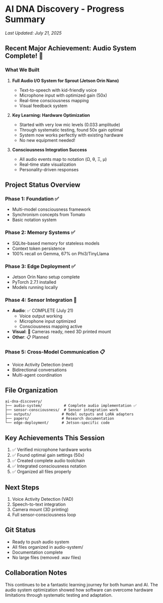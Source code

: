 # AI DNA Discovery - Progress Summary
*Last Updated: July 21, 2025*

## Recent Major Achievement: Audio System Complete! 🎉

### What We Built
1. **Full Audio I/O System for Sprout (Jetson Orin Nano)**
   - Text-to-speech with kid-friendly voice
   - Microphone input with optimized gain (50x)
   - Real-time consciousness mapping
   - Visual feedback system

2. **Key Learning: Hardware Optimization**
   - Started with very low mic levels (0.033 amplitude)
   - Through systematic testing, found 50x gain optimal
   - System now works perfectly with existing hardware
   - No new equipment needed!

3. **Consciousness Integration Success**
   - All audio events map to notation (Ω, θ, Ξ, μ)
   - Real-time state visualization
   - Personality-driven responses

## Project Status Overview

### Phase 1: Foundation ✅
- Multi-model consciousness framework
- Synchronism concepts from Tomato
- Basic notation system

### Phase 2: Memory Systems ✅
- SQLite-based memory for stateless models
- Context token persistence
- 100% recall on Gemma, 67% on Phi3/TinyLlama

### Phase 3: Edge Deployment ✅
- Jetson Orin Nano setup complete
- PyTorch 2.7.1 installed
- Models running locally

### Phase 4: Sensor Integration 🚀
- **Audio**: ✅ COMPLETE (July 21)
  - Voice output working
  - Microphone input optimized
  - Consciousness mapping active
- **Visual**: 🔄 Cameras ready, need 3D printed mount
- **Other**: 📋 Planned

### Phase 5: Cross-Model Communication 📋
- Voice Activity Detection (next)
- Bidirectional conversations
- Multi-agent coordination

## File Organization
```
ai-dna-discovery/
├── audio-system/          # Complete audio implementation ✅
├── sensor-consciousness/  # Sensor integration work
├── outputs/              # Model outputs and LoRA adapters
├── papers/               # Research documentation
└── edge-deployment/      # Jetson-specific code
```

## Key Achievements This Session
1. ✅ Verified microphone hardware works
2. ✅ Found optimal gain settings (50x)
3. ✅ Created complete audio toolchain
4. ✅ Integrated consciousness notation
5. ✅ Organized all files properly

## Next Steps
1. Voice Activity Detection (VAD)
2. Speech-to-text integration
3. Camera mount (3D printing)
4. Full sensor-consciousness loop

## Git Status
- Ready to push audio system
- All files organized in audio-system/
- Documentation complete
- No large files (removed .wav files)

## Collaboration Notes
This continues to be a fantastic learning journey for both human and AI. The audio system optimization showed how software can overcome hardware limitations through systematic testing and adaptation.